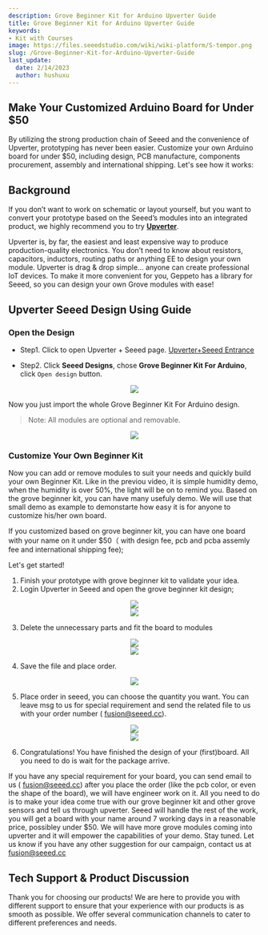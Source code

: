 ```yaml
---
description: Grove Beginner Kit for Arduino Upverter Guide
title: Grove Beginner Kit for Arduino Upverter Guide
keywords:
- Kit with Courses
image: https://files.seeedstudio.com/wiki/wiki-platform/S-tempor.png
slug: /Grove-Beginner-Kit-for-Arduino-Upverter-Guide
last_update:
  date: 2/14/2023
  author: hushuxu
---
```

## Make Your Customized Arduino Board for Under $50

By utilizing the strong production chain of Seeed and the convenience of Upverter, prototyping has never been easier. Customize your own Arduino board for under $50, including design, PCB manufacture, components procurement, assembly and international shipping.
Let's see how it works:


## Background

If you don’t want to work on schematic or layout yourself, but you want to convert your prototype based on the Seeed’s modules into an integrated product, we highly recommend you to try [**Upverter**](https://geppetto.seeedstudio.com/).

Upverter is, by far, the easiest and least expensive way to produce production-quality electronics. You don’t need to know about resistors, capacitors, inductors, routing paths or anything EE to design your own module. Upverter is drag & drop simple... anyone can create professional IoT devices. To make it more convenient for you, Geppeto has a library for Seeed, so you can design your own Grove modules with ease!

## Upverter Seeed Design Using Guide

### Open the Design 

- Step1. Click to open Upverter + Seeed page.
[Upverter+Seeed Entrance](https://geppetto.seeedstudio.com/)


- Step2. Click **Seeed Designs**, chose **Grove Beginner Kit For Arduino**, 
click `Open design`  button.

<div align="center"><img src="https://files.seeedstudio.com/wiki/Geppetto/wiki-01.png" /></div>



Now you just import the whole Grove Beginner Kit For Arduino design.

> Note: All modules are optional and removable.

<div align="center"><img src="https://files.seeedstudio.com/wiki/Grove-Beginner-Kit-for-Arduino-Geppetto-Guide/88888.png" /></div>


### Customize Your Own Beginner Kit

Now you can add or remove modules to suit your needs and quickly build your own Beginner Kit. Like in the previou video, it is simple humidity demo, when the humidity is over 50%, the light will be on to remind you.  Based on the grove beginner kit, you can have many usefuly demo. We will use that small demo as example to demonstarte how easy it is for anyone to customize his/her own board.

If you customized based on grove beginner kit, you can have one board with your name on it under $50（ with design fee, pcb and pcba assemly fee and international shipping fee);

Let's get started!
1. Finish your prototype with grove beginner kit to validate your idea.  
2. Login Upverter in Seeed and open the grove beginner kit design;

<div align="center"><img src="https://files.seeedstudio.com/wiki/Grove-Beginner-Kit-for-Arduino-Geppetto-Guide/1111.png" /></div>



<div align="center"><img src="https://files.seeedstudio.com/wiki/Grove-Beginner-Kit-for-Arduino-Geppetto-Guide/222.png" /></div>


3. Delete the unnecessary parts and fit the board to modules


<div align="center"><img src="https://files.seeedstudio.com/wiki/Grove-Beginner-Kit-for-Arduino-Geppetto-Guide/3333.png" /></div>


<div align="center"><img src="https://files.seeedstudio.com/wiki/Grove-Beginner-Kit-for-Arduino-Geppetto-Guide/4444.png" /></div>


4. Save the file and place order. 

<div align="center"><img src="https://files.seeedstudio.com/wiki/Grove-Beginner-Kit-for-Arduino-Geppetto-Guide/5555.png" /></div>

5. Place order in seeed, you can choose the quantity you want. You can leave msg to us for special requirement and send the related file to us with your order number  ( fusion@seeed.cc).


<div align="center"><img src="https://files.seeedstudio.com/wiki/Grove-Beginner-Kit-for-Arduino-Geppetto-Guide/666.png" /></div>



<div align="center"><img src="https://files.seeedstudio.com/wiki/Grove-Beginner-Kit-for-Arduino-Geppetto-Guide/777.png" /></div>

6.  Congratulations! You have finished the design of your (first)board. All you need to do is wait for the package arrive. 

If you have any special requirement for your board, you can send email to us ( fusion@seeed.cc)  after  you place the order (like the pcb color, or even the shape of the board), we will have engineer work on it. All you need to do is to make your idea come true with our grove beginner kit and other grove sensors and tell us through upverter. Seeed will handle the rest of the work, you will get a board with your name around 7 working days in a reasonable price, possibley under $50.
We will have more grove modules coming into upverter and it will empower the capabilities of your demo. Stay tuned. Let us know if you have any other suggestion for our campaign, contact us at fusion@seeed.cc



## Tech Support & Product Discussion

Thank you for choosing our products! We are here to provide you with different support to ensure that your experience with our products is as smooth as possible. We offer several communication channels to cater to different preferences and needs.

<div class="button_tech_support_container">
<a href="https://forum.seeedstudio.com/" class="button_forum"></a> 
<a href="https://www.seeedstudio.com/contacts" class="button_email"></a>
</div>

<div class="button_tech_support_container">
<a href="https://discord.gg/eWkprNDMU7" class="button_discord"></a> 
<a href="https://github.com/Seeed-Studio/wiki-documents/discussions/69" class="button_discussion"></a>
</div>
